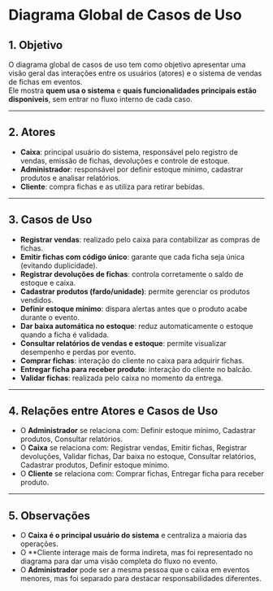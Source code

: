 # Diagrama Global de Casos de Uso

## 1. Objetivo
O diagrama global de casos de uso tem como objetivo apresentar uma visão geral das interações entre os usuários (atores) e o sistema de vendas de fichas em eventos.  
Ele mostra **quem usa o sistema** e **quais funcionalidades principais estão disponíveis**, sem entrar no fluxo interno de cada caso.

---

## 2. Atores
- **Caixa**: principal usuário do sistema, responsável pelo registro de vendas, emissão de fichas, devoluções e controle de estoque.  
- **Administrador**: responsável por definir estoque mínimo, cadastrar produtos e analisar relatórios.  
- **Cliente**: compra fichas e as utiliza para retirar bebidas.  
---

## 3. Casos de Uso
- **Registrar vendas**: realizado pelo caixa para contabilizar as compras de fichas.  
- **Emitir fichas com código único**: garante que cada ficha seja única (evitando duplicidade).  
- **Registrar devoluções de fichas**: controla corretamente o saldo de estoque e caixa.  
- **Cadastrar produtos (fardo/unidade)**: permite gerenciar os produtos vendidos.  
- **Definir estoque mínimo**: dispara alertas antes que o produto acabe durante o evento.  
- **Dar baixa automática no estoque**: reduz automaticamente o estoque quando a ficha é validada.  
- **Consultar relatórios de vendas e estoque**: permite visualizar desempenho e perdas por evento.  
- **Comprar fichas**: interação do cliente no caixa para adquirir fichas.  
- **Entregar ficha para receber produto**: interação do cliente no balcão.  
- **Validar fichas**: realizada pelo caixa no momento da entrega.  

---

## 4. Relações entre Atores e Casos de Uso
- O **Administrador** se relaciona com: Definir estoque mínimo, Cadastrar produtos, Consultar relatórios.  
- O **Caixa** se relaciona com: Registrar vendas, Emitir fichas, Registrar devoluções, Validar fichas, Dar baixa no estoque, Consultar relatórios, Cadastrar produtos, Definir estoque mínimo.  
- O **Cliente** se relaciona com: Comprar fichas, Entregar ficha para receber produto.    

---

## 5. Observações
- O **Caixa é o principal usuário do sistema** e centraliza a maioria das operações.  
- O **Cliente interage mais de forma indireta, mas foi representado no diagrama para dar uma visão completa do fluxo no evento.  
- O **Administrador** pode ser a mesma pessoa que o caixa em eventos menores, mas foi separado para destacar responsabilidades diferentes.  

